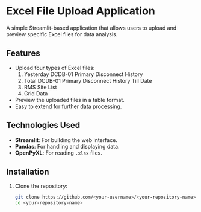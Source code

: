 # Excel File Upload Application

A simple Streamlit-based application that allows users to upload and preview specific Excel files for data analysis.

## Features
- Upload four types of Excel files:
  1. Yesterday DCDB-01 Primary Disconnect History
  2. Total DCDB-01 Primary Disconnect History Till Date
  3. RMS Site List
  4. Grid Data
- Preview the uploaded files in a table format.
- Easy to extend for further data processing.

## Technologies Used
- **Streamlit**: For building the web interface.
- **Pandas**: For handling and displaying data.
- **OpenPyXL**: For reading `.xlsx` files.

## Installation

1. Clone the repository:
   ```bash
   git clone https://github.com/<your-username>/<your-repository-name>.git
   cd <your-repository-name>
